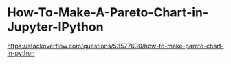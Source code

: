 # How-To-Make-A-Pareto-Chart-in-Jupyter-IPython
https://stackoverflow.com/questions/53577630/how-to-make-pareto-chart-in-python
